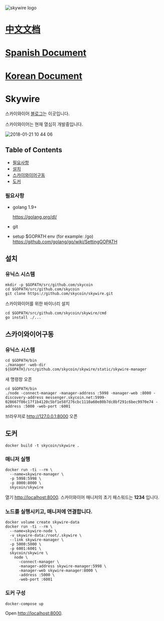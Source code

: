 ![skywire logo](https://user-images.githubusercontent.com/26845312/32426764-3495e3d8-c282-11e7-8fe8-8e60e90cb906.png)

# [中文文档](README-CN.md)
# [Spanish Document](README-ES.md)
# [Korean Document](README-KO.md)
# Skywire

스카이와이어 [블로그](https://blog.skycoin.net/tags/skywire/)는 이곳입니다.

스카이와이어는 현재 열심히 개발중입니다.



![2018-01-21 10 44 06](https://user-images.githubusercontent.com/1639632/35190261-1ce870e6-fe98-11e7-8018-05f3c10f699a.png)

## Table of Contents
* [필요사항](#필요사항)
* [설치](#설치)
* [스카이와이어구동](#스카이와이어구동)
* [도커](#도커)

### 필요사항

* golang 1.9+

  https://golang.org/dl/

* git

* setup $GOPATH env (for example: /go)
  https://github.com/golang/go/wiki/SettingGOPATH
## 설치
### 유닉스 시스템

```
mkdir -p $GOPATH/src/github.com/skycoin
cd $GOPATH/src/github.com/skycoin
git clone https://github.com/skycoin/skywire.git
```

스카이와이어를 위한 바이너리 설치
```
cd $GOPATH/src/github.com/skycoin/skywire/cmd
go install ./...
```

## 스카이와이어구동

### 유닉스 시스템
```
cd $GOPATH/bin
./manager -web-dir ${GOPATH}/src/github.com/skycoin/skywire/static/skywire-manager
```

새 명령창 오픈

```
cd $GOPATH/bin
./node -connect-manager -manager-address :5998 -manager-web :8000 -discovery-address messenger.skycoin.net:5999-028667f86c17f1b4120c5bf1e58f276cbc1110a60e80b7dc8bf291c6bec9970e74 -address :5000 -web-port :6001
```
브라우저로 http://127.0.0.1:8000 오픈

## 도커

```
docker build -t skycoin/skywire .
```

### 매니저 실행

```
docker run -ti --rm \
  --name=skywire-manager \
  -p 5998:5998 \
  -p 8000:8000 \
  skycoin/skywire
```

열기 [http://localhost:8000](http://localhost:8000).
스카이와이어 매니저의 초기 패스워드는 **1234** 입니다.

### 노드를 실행시키고, 매니저에 연결합니다.

```
docker volume create skywire-data
docker run -ti --rm \
  --name=skywire-node \
  -v skywire-data:/root/.skywire \
  --link skywire-manager \
  -p 5000:5000 \
  -p 6001:6001 \
  skycoin/skywire \
    node \
      -connect-manager \
      -manager-address skywire-manager:5998 \
      -manager-web skywire-manager:8000 \
      -address :5000 \
      -web-port :6001
```

### 도커 구성

```
docker-compose up
```

Open [http://localhost:8000](http://localhost:8000).
